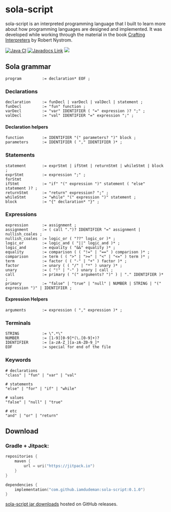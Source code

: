 # sola-script

sola-script is an interpreted programming language that I built to learn more about how programming languages are
designed and implemented. It was developed while working through the material in the
book [Crafting Interpreters](https://craftinginterpreters.com/) by Robert Nystrom.

[![Java CI](https://github.com/iamdudeman/sola-script/actions/workflows/ci_build.yml/badge.svg)](https://github.com/iamdudeman/sola-script/actions/workflows/ci_build.yml)
[![Javadocs Link](https://img.shields.io/badge/Javadocs-blue.svg)](https://iamdudeman.github.io/sola-script/)
[![](https://jitpack.io/v/iamdudeman/sola-script.svg)](https://jitpack.io/#iamdudeman/sola-script)


## Sola grammar

```
program         := declaration* EOF ;
```

### Declarations

```
declaration     := funDecl | varDecl | valDecl | statement ;
funDecl         := "fun" function ;
varDecl         := "var" IDENTIFIER ( "=" expression )? ";" ;
valDecl         := "val" IDENTIFIER "=" expression ";" ;
```

#### Declaration helpers

```
function        := IDENTIFIER "(" parameters? ")" block ;
parameters      := IDENTIFIER ( "," IDENTIFIER )* ;
```

### Statements

```
statement       := exprStmt | ifStmt | returnStmt | whileStmt | block ;
exprStmt        := expression ";" ;
forStmt
ifStmt          := "if" "(" expression ")" statement ( "else" statement )? ;
returnStmt      := "return" expression? ";" ;
whileStmt       := "while" "(" expression ")" statement ;
block           := "{" declaration* "}" ;
```

### Expressions

```
expression      := assignment ;
assignment      := ( call ".")? IDENTIFIER "=" assignment | nullish_coales ;
nullish_coales  := logic_or ( "??" logic_or )* ;
logic_or        := logic_and ( "||" logic_and )* ;
logic_and       := equality ( "&&" equality )* ;
equality        := comparison ( ( "!=" | "==" ) comparison )* ;
comparison      := term ( ( ">" | ">=" | "<" | "<=" ) term )* ;
term            := factor ( ( "-" | "+" ) factor )* ;
factor          := unary ( ( "/" | "*" ) unary )* ;
unary           := ( "!" | "-" ) unary | call ;
call            := primary ( "(" arguments? ")" ) | "." IDENTIFIER )* ;
primary         := "false" | "true" | "null" | NUMBER | STRING | "(" expression ")" | IDENTIFIER ;
```

#### Expression Helpers

```
arguments       := expression ( "," expression )* ;
```

### Terminals

```
STRING          := \".*\"
NUMBER          := [1-9][0-9]*(\.[0-9]+)?
IDENTIFIER      := [a-zA-Z_][a-zA-Z0-9_]*
EOF             := special for end of the file
```

### Keywords

```
# declarations
"class" | "fun" | "var" | "val"

# statements
"else" | "for" | "if" | "while"

# values
"false" | "null" | "true"

# etc
"and" | "or" | "return"
```

## Download

### Gradle + Jitpack:

```kotlin
repositories {
    maven {
        url = uri("https://jitpack.io")
    }
}

dependencies {
    implementation("com.github.iamdudeman:sola-script:0.1.0")
}
```

[sola-script jar downloads](https://github.com/iamdudeman/sola-script/releases) hosted on GitHub releases.
